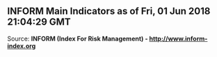 ## INFORM Main Indicators as of Fri, 01 Jun 2018 21:04:29 GMT

Source: **INFORM (Index For Risk Management) - http://www.inform-index.org**